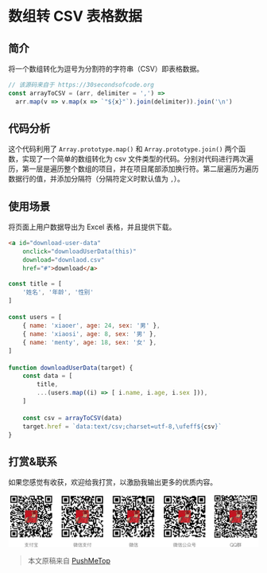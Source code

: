 # 数组转 CSV 表格数据

## 简介

将一个数组转化为逗号为分割符的字符串（CSV）即表格数据。


```javascript
// 该源码来自于 https://30secondsofcode.org
const arrayToCSV = (arr, delimiter = ',') =>
  arr.map(v => v.map(x => `"${x}"`).join(delimiter)).join('\n')
```

<!--more-->

## 代码分析

这个代码利用了 `Array.prototype.map()` 和 `Array.prototype.join()` 两个函数，实现了一个简单的数组转化为 csv 文件类型的代码。分别对代码进行两次遍历，第一层是遍历整个数组的项目，并在项目尾部添加换行符。第二层遍历为遍历数据行的值，并添加分隔符（分隔符定义时默认值为 `,`）。

## 使用场景

将页面上用户数据导出为 Excel 表格，并且提供下载。

```html  
<a id="download-user-data"
    onclick="downloadUserData(this)"
    download="downlaod.csv"
    href="#">download</a>      
```

```javascript
const title = [
    '姓名', '年龄', '性别'
]

const users = [
    { name: 'xiaoer', age: 24, sex: '男' },
    { name: 'xiaosi', age: 8, sex: '男' },
    { name: 'menty', age: 18, sex: '女' },
]

function downloadUserData(target) {
    const data = [
        title,
        ...(users.map((i) => [ i.name, i.age, i.sex ])),
    ]

    const csv = arrayToCSV(data)
    target.href = `data:text/csv;charset=utf-8,\ufeff${csv}`
}
```

## 打赏&联系

如果您感觉有收获，欢迎给我打赏，以激励我输出更多的优质内容。

![打赏&联系](https://raw.githubusercontent.com/pushmetop/resource/master/donate/donate.png)

> 本文原稿来自 [PushMeTop](https://pushmetop.github.io)